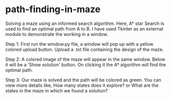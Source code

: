 # path-finding-in-maze

Solving a maze using an informed search algorithm.
Here, A* star Search is used to find an optimal path from A to B.
I have used Tkinter as an external module to demonstrate the working in a window.

Step 1: First run the window.py file, a window will pop up with a yellow colored upload button. Upload a .txt file containing the design of the maze.


Step 2: A colored image of the maze will appear in the same window. Below it will be a 'Show solution' button.
        On clicking it the A* algorithm will find the optimal path.



Step 3: Our maze is solved and the path will be colored as green.
        You can view more details like, How many states does it explore? or What are the states in the maze in which we found a solution?
